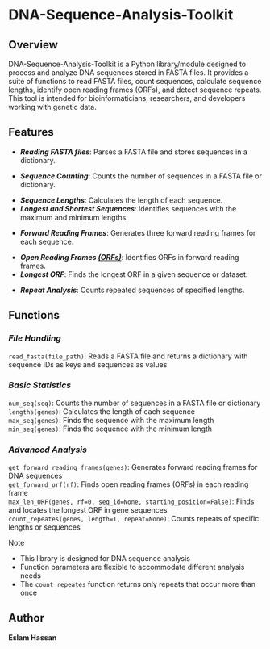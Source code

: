 # DNA-Sequence-Analysis-Toolkit

## Overview
DNA-Sequence-Analysis-Toolkit is a Python library/module designed to process and analyze DNA sequences stored in FASTA files. It provides a suite of functions to read FASTA files, count sequences, calculate sequence lengths, identify open reading frames (ORFs), and detect sequence repeats. This tool is intended for bioinformaticians, researchers, and developers working with genetic data.

## Features
* ***Reading FASTA files***: Parses a FASTA file and stores sequences in a dictionary.<br/>
+ ***Sequence Counting***: Counts the number of sequences in a FASTA file or dictionary.<br/>
- ***Sequence Lengths***: Calculates the length of each sequence.<br/>
- ***Longest and Shortest Sequences***: Identifies sequences with the maximum and minimum lengths.<br/>
+ ***Forward Reading Frames***: Generates three forward reading frames for each sequence.<br/>
* ***Open Reading Frames <ins>(ORFs)</ind>***: Identifies ORFs in forward reading frames.<br/>
* ***Longest ORF***: Finds the longest ORF in a given sequence or dataset.<br/>
- ***Repeat Analysis***: Counts repeated sequences of specified lengths.<br/>

## Functions
### ***File Handling***<br/>
`read_fasta(file_path)`: Reads a FASTA file and returns a dictionary with sequence IDs as keys and sequences as values

### ***Basic Statistics***<br/>
`num_seq(seq)`: Counts the number of sequences in a FASTA file or dictionary<br/>
`lengths(genes)`: Calculates the length of each sequence<br/>
`max_seq(genes)`: Finds the sequence with the maximum length<br/>
`min_seq(genes)`: Finds the sequence with the minimum length<br/>
### ***Advanced Analysis***<br/>
`get_forward_reading_frames(genes)`: Generates forward reading frames for DNA sequences<br/>
`get_forward_orf(rf)`: Finds open reading frames (ORFs) in each reading frame<br/>
`max_len_ORF(genes, rf=0, seq_id=None, starting_position=False)`: Finds and locates the longest ORF in gene sequences<br/>
`count_repeates(genes, length=1, repeat=None)`: Counts repeats of specific lengths or sequences<br/>
>[!NOTE]
>* This library is designed for DNA sequence analysis<br/>
>* Function parameters are flexible to accommodate different analysis needs<br/>
>* The `count_repeates` function returns only repeats that occur more than once<br/>
## Author
**Eslam Hassan**
